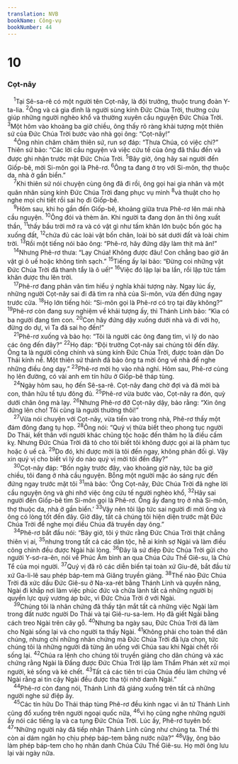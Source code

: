 ```yaml
---
translation: NVB
bookName: Công-vụ 
bookNumber: 44
---
```


<div class="title"><h1>10</h1><h3>Cọt-nây </h3></div>
<span class="verse cong_10_1"> <sup>1</sup>Tại Sê-sa-rê có một người tên Cọt-nây, là đội trưởng, thuộc trung đoàn Y-ta-lia. </span>
<span class="verse cong_10_2"><sup>2</sup>Ông và cả gia đình là người sùng kính Đức Chúa Trời, thường cứu giúp những người nghèo khổ và thường xuyên cầu nguyện Đức Chúa Trời. </span>
<span class="verse cong_10_3"><sup>3</sup>Một hôm vào khoảng ba giờ chiều, ông thấy rõ ràng khải tượng một thiên sứ của Đức Chúa Trời bước vào nhà gọi ông: “Cọt-nây!” <br/></span>
<span class="verse cong_10_4"> <sup>4</sup>Ông nhìn chăm chăm thiên sứ, run sợ đáp: “Thưa Chúa, có việc chi?” Thiên sứ bảo: “Các lời cầu nguyện và việc cứu tế của ông đã thấu đến và được ghi nhận trước mặt Đức Chúa Trời. </span>
<span class="verse cong_10_5"><sup>5</sup>Bây giờ, ông hãy sai người đến Giốp-bê, mời Si-môn gọi là Phê-rơ. </span>
<span class="verse cong_10_6"><sup>6</sup>Ông ta đang ở trọ với Si-môn, thợ thuộc da, nhà ở gần biển.” <br/></span>
<span class="verse cong_10_7"> <sup>7</sup>Khi thiên sứ nói chuyện cùng ông đã đi rồi, ông gọi hai gia nhân và một quân nhân sùng kính Đức Chúa Trời đang phục vụ mình </span>
<span class="verse cong_10_8"><sup>8</sup>và thuật cho họ nghe mọi chi tiết rồi sai họ đi Giốp-bê. <br/></span>
<span class="verse cong_10_9"> <sup>9</sup>Hôm sau, khi họ gần đến Giốp-bê, khoảng giữa trưa Phê-rơ lên mái nhà cầu nguyện. </span>
<span class="verse cong_10_10"><sup>10</sup>Ông đói và thèm ăn. Khi người ta đang dọn ăn thì ông xuất thần, </span>
<span class="verse cong_10_11"><sup>11</sup>thấy bầu trời mở ra và có vật gì như tấm khăn lớn buộc bốn góc hạ xuống đất, </span>
<span class="verse cong_10_12"><sup>12</sup>chứa đủ các loài vật bốn chân, loài bò sát dưới đất và loài chim trời. </span>
<span class="verse cong_10_13"><sup>13</sup>Rồi một tiếng nói bảo ông: “Phê-rơ, hãy đứng dậy làm thịt mà ăn!” <br/></span>
<span class="verse cong_10_14"> <sup>14</sup>Nhưng Phê-rơ thưa: “Lạy Chúa! Không được đâu! Con chẳng bao giờ ăn vật gì ô uế hoặc không tinh sạch.” </span>
<span class="verse cong_10_15"><sup>15</sup>Tiếng ấy lại bảo: “Đừng coi những vật Đức Chúa Trời đã thanh tẩy là ô uế!” </span>
<span class="verse cong_10_16"><sup>16</sup>Việc đó lập lại ba lần, rồi lập tức tấm khăn được thu lên trời. <br/></span>
<span class="verse cong_10_17"> <sup>17</sup>Phê-rơ đang phân vân tìm hiểu ý nghĩa khải tượng này. Ngay lúc ấy, những người Cọt-nây sai đi đã tìm ra nhà của Si-môn, vừa đến đứng ngay trước cửa. </span>
<span class="verse cong_10_18"><sup>18</sup>Họ lớn tiếng hỏi: “Si-môn gọi là Phê-rơ có trọ tại đây không?” </span>
<span class="verse cong_10_19"><sup>19</sup>Phê-rơ còn đang suy nghiệm về khải tượng ấy, thì Thánh Linh bảo: “Kìa có ba người đang tìm con. </span>
<span class="verse cong_10_20"><sup>20</sup>Con hãy đứng dậy xuống dưới nhà và đi với họ, đừng do dự, vì Ta đã sai họ đến!” <br/></span>
<span class="verse cong_10_21"> <sup>21</sup>Phê-rơ xuống và bảo họ: “Tôi là người các ông đang tìm, vì lý do nào các ông đến đây?” </span>
<span class="verse cong_10_22"><sup>22</sup>Họ đáp: “Đội trưởng Cọt-nây sai chúng tôi đến đây. Ông ta là người công chính và sùng kính Đức Chúa Trời, được toàn dân Do Thái kính nể. Một thiên sứ thánh đã bảo ông ta mời ông về nhà để nghe những điều ông dạy.” </span>
<span class="verse cong_10_23"><sup>23</sup>Phê-rơ mời họ vào nhà nghỉ. Hôm sau, Phê-rơ cùng họ lên đường, có vài anh em tín hữu ở Giốp-bê tháp tùng. <br/></span>
<span class="verse cong_10_24"> <sup>24</sup>Ngày hôm sau, họ đến Sê-sa-rê. Cọt-nây đang chờ đợi và đã mời bà con, thân hữu tề tựu đông đủ. </span>
<span class="verse cong_10_25"><sup>25</sup>Phê-rơ vừa bước vào, Cọt-nây ra đón, quỳ dưới chân ông mà lạy. </span>
<span class="verse cong_10_26"><sup>26</sup>Nhưng Phê-rơ đỡ Cọt-nây dậy, bảo rằng: “Xin ông đứng lên cho! Tôi cũng là người thường thôi!” <br/></span>
<span class="verse cong_10_27"> <sup>27</sup>Vừa nói chuyện với Cọt-nây, vừa tiến vào trong nhà, Phê-rơ thấy một đám đông đang tụ họp. </span>
<span class="verse cong_10_28"><sup>28</sup>Ông nói: “Quý vị thừa biết theo phong tục người Do Thái, kết thân với người khác chủng tộc hoặc đến thăm họ là điều cấm kỵ. Nhưng Đức Chúa Trời đã tỏ cho tôi biết tôi không được gọi ai là phàm tục hoặc ô uế cả. </span>
<span class="verse cong_10_29"><sup>29</sup>Do đó, khi được mời là tôi đến ngay, không phản đối gì. Vậy xin quý vị cho biết vì lý do nào quý vị mời tôi đến đây?” <br/></span>
<span class="verse cong_10_30"> <sup>30</sup>Cọt-nây đáp: “Bốn ngày trước đây, vào khoảng giờ này, tức ba giờ chiều, tôi đang ở nhà cầu nguyện. Bỗng một người mặc áo sáng rực đến đứng ngay trước mặt tôi </span>
<span class="verse cong_10_31"><sup>31</sup>mà bảo: ‘Ông Cọt-nây, Đức Chúa Trời đã nghe lời cầu nguyện ông và ghi nhớ việc ông cứu tế người nghèo khổ, </span>
<span class="verse cong_10_32"><sup>32</sup>Hãy sai người đến Giốp-bê tìm Si-môn gọi là Phê-rơ. Ông ấy đang trọ ở nhà Si-môn, thợ thuộc da, nhà ở gần biển.’ </span>
<span class="verse cong_10_33"><sup>33</sup>Vậy nên tôi lập tức sai người đi mời ông và ông có lòng tốt đến đây. Giờ đây, tất cả chúng tôi hiện diện trước mặt Đức Chúa Trời để nghe mọi điều Chúa đã truyền dạy ông.” <br/></span>
<span class="verse cong_10_34"> <sup>34</sup>Phê-rơ bắt đầu nói: “Bây giờ, tôi ý thức rằng Đức Chúa Trời thật chẳng thiên vị ai, </span>
<span class="verse cong_10_35"><sup>35</sup>nhưng trong tất cả các dân tộc, hễ ai kính sợ Ngài và làm điều công chính đều được Ngài hài lòng. </span>
<span class="verse cong_10_36"><sup>36</sup>Đây là sứ điệp Đức Chúa Trời gửi cho người Y-sơ-ra-ên, nói về Phúc Âm bình an qua Chúa Cứu Thế Giê-su, là Chủ Tể của mọi người. </span>
<span class="verse cong_10_37"><sup>37</sup>Quý vị đã rõ các diễn biến tại toàn xứ Giu-đê, bắt đầu từ xứ Ga-li-lê sau phép báp-tem mà Giăng truyền giảng. </span>
<span class="verse cong_10_38"><sup>38</sup>Thế nào Đức Chúa Trời đã xức dầu Đức Giê-su ở Na-xa-rét bằng Thánh Linh và quyền năng, Ngài đi khắp nơi làm việc phúc đức và chữa lành tất cả những người bị quyền lực quỷ vương áp bức, vì Đức Chúa Trời ở với Ngài. <br/></span>
<span class="verse cong_10_39"> <sup>39</sup>Chúng tôi là nhân chứng đã thấy tận mắt tất cả những việc Ngài làm trong đất nước người Do Thái và tại Giê-ru-sa-lem. Họ đã giết Ngài bằng cách treo Ngài trên cây gỗ. </span>
<span class="verse cong_10_40"><sup>40</sup>Nhưng ba ngày sau, Đức Chúa Trời đã làm cho Ngài sống lại và cho người ta thấy Ngài. </span>
<span class="verse cong_10_41"><sup>41</sup>Không phải cho toàn thể dân chúng, nhưng chỉ những nhân chứng mà Đức Chúa Trời đã lựa chọn, tức chúng tôi là những người đã từng ăn uống với Chúa sau khi Ngài chết rồi sống lại. </span>
<span class="verse cong_10_42"><sup>42</sup>Chúa ra lệnh cho chúng tôi truyền giảng cho dân chúng và xác chứng rằng Ngài là Đấng được Đức Chúa Trời lập làm Thẩm Phán xét xử mọi người, kẻ sống và kẻ chết. </span>
<span class="verse cong_10_43"><sup>43</sup>Tất cả các tiên tri của Chúa đều làm chứng về Ngài rằng ai tin cậy Ngài đều được tha tội nhờ danh Ngài.” <br/></span>
<span class="verse cong_10_44"> <sup>44</sup>Phê-rơ còn đang nói, Thánh Linh đã giáng xuống trên tất cả những người nghe sứ điệp ấy. <br/></span>
<span class="verse cong_10_45"> <sup>45</sup>Các tín hữu Do Thái tháp tùng Phê-rơ đều kinh ngạc vì ân tứ Thánh Linh cũng đổ xuống trên người ngoại quốc nữa, </span>
<span class="verse cong_10_46"><sup>46</sup>vì họ cũng nghe những người ấy nói các tiếng lạ và ca tụng Đức Chúa Trời. Lúc ấy, Phê-rơ tuyên bố: </span>
<span class="verse cong_10_47"><sup>47</sup>“Những người này đã tiếp nhận Thánh Linh cũng như chúng ta. Thế thì còn ai dám ngăn họ chịu phép báp-tem bằng nước nữa?” </span>
<span class="verse cong_10_48"><sup>48</sup>Vậy, ông bảo làm phép báp-tem cho họ nhân danh Chúa Cứu Thế Giê-su. Họ mời ông lưu lại vài ngày nữa. <br/></span>
